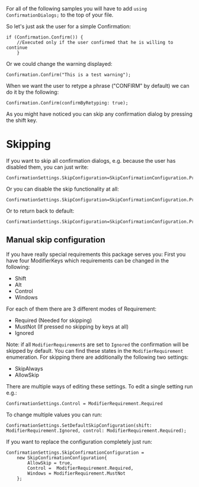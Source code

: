 <p></p><p></p><p></p><p></p><p></p><p></p><p></p>






For all of the following samples you will have to add `using ConfirmationDialogs;` to the top of your file.


So let's just ask the user for a simple Confirmation:

```
if (Confirmation.Confirm()) {
	//Executed only if the user confirmed that he is willing to continue
	}
```

Or we could change the warning displayed:

```
Confirmation.Confirm("This is a test warning");
```

When we want the user to retype a phrase ("CONFIRM" by default) we can do it by the following:

```
Confirmation.Confirm(confirmByRetyping: true);
```

As you might have noticed you can skip any confirmation dialog by pressing the shift key.

# Skipping
If you want to skip all confirmation dialogs, e.g. because the user has disabled them, you can just write:

```
ConfirmationSettings.SkipConfiguration=SkipConfirmationConfiguration.Presets.SkipAlways;
```

Or you can disable the skip functionality at all:

```
ConfirmationSettings.SkipConfiguration=SkipConfirmationConfiguration.Presets.NeverSkip;
```

Or to return back to default:

```
ConfirmationSettings.SkipConfiguration=SkipConfirmationConfiguration.Presets.ShiftForSkip;
```

## Manual skip configuration

If you have really special requirements this package serves you:
First you have four ModifierKeys which requirements can be changed in the following:
- Shift
- Alt 
- Control
- Windows

For each of them there are 3 different modes of Requirement:
- Required (Needed for skipping)
- MustNot (If pressed no skipping by keys at all)
- Ignored

Note: if all `ModifierRequirement`s are set to `Ignored` the confirmation will be skipped by default. 
You can find these states in the `ModifierRequirement` enumeration.
For skipping there are additionally the following two settings:
- SkipAlways
- AllowSkip

There are multiple ways of editing these settings.
To edit a single setting run e.g.:

```
ConfirmationSettings.Control = ModifierRequirement.Required
```

To change multiple values you can run:

```
ConfirmationSettings.SetDefaultSkipConfiguration(shift: ModifierRequirement.Ignored, control: ModifierRequirement.Required);
```

If you want to replace the configuration completely just run:

```
ConfirmationSettings.SkipConfirmationConfiguration = 
	new SkipConfirmationConfiguration{
		AllowSkip = true,
		Control =  ModifierRequirement.Required,
		Windows = ModifierRequirement.MustNot
	};
```
